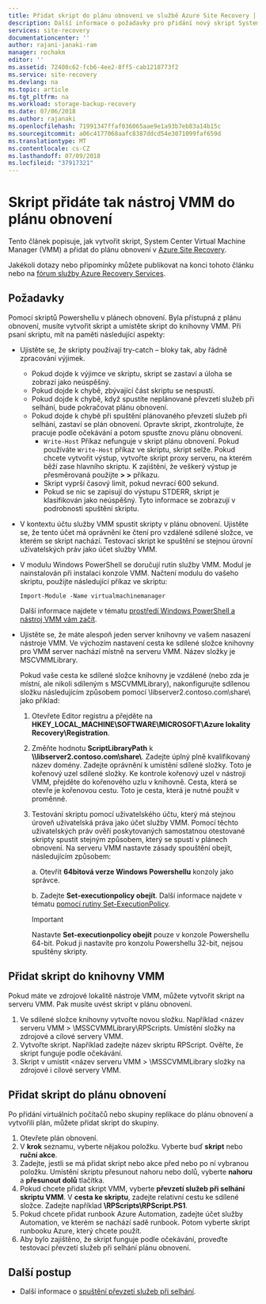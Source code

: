 ```yaml
---
title: Přidat skript do plánu obnovení ve službě Azure Site Recovery | Dokumentace Microsoftu
description: Další informace o požadavky pro přidání nový skript System Center Virtual Machine Manager (VMM) do plánu obnovení v Azure.
services: site-recovery
documentationcenter: ''
author: rajani-janaki-ram
manager: rochakm
editor: ''
ms.assetid: 72408c62-fcb6-4ee2-8ff5-cab1218773f2
ms.service: site-recovery
ms.devlang: na
ms.topic: article
ms.tgt_pltfrm: na
ms.workload: storage-backup-recovery
ms.date: 07/06/2018
ms.author: rajanaki
ms.openlocfilehash: 71991347ffaf036065aae9e1a93b7eb83a14b15c
ms.sourcegitcommit: a06c4177068aafc8387ddcd54e3071099faf659d
ms.translationtype: MT
ms.contentlocale: cs-CZ
ms.lasthandoff: 07/09/2018
ms.locfileid: "37917321"
---
```

# <a name="add-a-vmm-script-to-a-recovery-plan"></a>Skript přidáte tak nástroj VMM do plánu obnovení

Tento článek popisuje, jak vytvořit skript, System Center Virtual Machine Manager (VMM) a přidat do plánu obnovení v [Azure Site Recovery](site-recovery-overview.md).

Jakékoli dotazy nebo připomínky můžete publikovat na konci tohoto článku nebo na [fórum služby Azure Recovery Services](https://social.msdn.microsoft.com/forums/azure/home?forum=hypervrecovmgr).

## <a name="prerequisites"></a>Požadavky

Pomocí skriptů Powershellu v plánech obnovení. Byla přístupná z plánu obnovení, musíte vytvořit skript a umístěte skript do knihovny VMM. Při psaní skriptu, mít na paměti následující aspekty:

* Ujistěte se, že skripty používají try-catch – bloky tak, aby řádně zpracování výjimek.
    - Pokud dojde k výjimce ve skriptu, skript se zastaví a úloha se zobrazí jako neúspěšný.
    - Pokud dojde k chybě, zbývající část skriptu se nespustí.
    - Pokud dojde k chybě, když spustíte neplánované převzetí služeb při selhání, bude pokračovat plánu obnovení.
    - Pokud dojde k chybě při spuštění plánovaného převzetí služeb při selhání, zastaví se plán obnovení. Opravte skript, zkontrolujte, že pracuje podle očekávání a potom spusťte znovu plánu obnovení.
        - `Write-Host` Příkaz nefunguje v skript plánu obnovení. Pokud používáte `Write-Host` příkaz ve skriptu, skript selže. Pokud chcete vytvořit výstup, vytvořte skript proxy serveru, na kterém běží zase hlavního skriptu. K zajištění, že veškerý výstup je přesměrovaná použijte **\> \>** příkazu.
        - Skript vyprší časový limit, pokud nevrací 600 sekund.
        - Pokud se nic se zapisují do výstupu STDERR, skript je klasifikován jako neúspěšný. Tyto informace se zobrazují v podrobnosti spuštění skriptu.

* V kontextu účtu služby VMM spustit skripty v plánu obnovení. Ujistěte se, že tento účet má oprávnění ke čtení pro vzdálené sdílené složce, ve kterém se skript nachází. Testovací skript ke spuštění se stejnou úrovní uživatelských práv jako účet služby VMM.
* V modulu Windows PowerShell se doručují rutin služby VMM. Modul je nainstalován při instalaci konzole VMM. Načtení modulu do vašeho skriptu, použijte následující příkaz ve skriptu: 

    `Import-Module -Name virtualmachinemanager`

    Další informace najdete v tématu [prostředí Windows PowerShell a nástroj VMM vám začít](https://technet.microsoft.com/library/hh875013.aspx).
* Ujistěte se, že máte alespoň jeden server knihovny ve vašem nasazení nástroje VMM. Ve výchozím nastavení cesta ke sdílené složce knihovny pro VMM server nachází místně na serveru VMM. Název složky je MSCVMMLibrary.

  Pokud vaše cesta ke sdílené složce knihovny je vzdálené (nebo zda je místní, ale nikoli sdíleným s MSCVMMLibrary), nakonfigurujte sdílenou složku následujícím způsobem pomocí \\libserver2.contoso.com\share\ jako příklad:
  
  1. Otevřete Editor registru a přejděte na **HKEY_LOCAL_MACHINE\SOFTWARE\MICROSOFT\Azure lokality Recovery\Registration**.

  2. Změňte hodnotu **ScriptLibraryPath** k  **\\\libserver2.contoso.com\share\\**. Zadejte úplný plně kvalifikovaný název domény. Zadejte oprávnění k umístění sdílené složky. Toto je kořenový uzel sdílené složky. Ke kontrole kořenový uzel v nástroji VMM, přejděte do kořenového uzlu v knihovně. Cesta, která se otevře je kořenovou cestu. Toto je cesta, která je nutné použít v proměnné.

  3. Testování skriptu pomocí uživatelského účtu, který má stejnou úroveň uživatelská práva jako účet služby VMM. Pomocí těchto uživatelských práv ověří poskytovaných samostatnou otestované skripty spustit stejným způsobem, který se spustí v plánech obnovení. Na serveru VMM nastavte zásady spouštění obejít, následujícím způsobem:

     a. Otevřít **64bitová verze Windows Powershellu** konzoly jako správce.
     
     b. Zadejte **Set-executionpolicy obejít**. Další informace najdete v tématu [pomocí rutiny Set-ExecutionPolicy](https://technet.microsoft.com/library/ee176961.aspx).

     > [!IMPORTANT]
     > Nastavte **Set-executionpolicy obejít** pouze v konzole Powershellu 64-bit. Pokud ji nastavíte pro konzolu Powershellu 32-bit, nejsou spuštěny skripty.

## <a name="add-the-script-to-the-vmm-library"></a>Přidat skript do knihovny VMM

Pokud máte ve zdrojové lokalitě nástroje VMM, můžete vytvořit skript na serveru VMM. Pak musíte uvést skript v plánu obnovení.

1. Ve sdílené složce knihovny vytvořte novou složku. Například \<název serveru VMM > \MSSCVMMLibrary\RPScripts. Umístění složky na zdrojové a cílové servery VMM.
2. Vytvořte skript. Například zadejte název skriptu RPScript. Ověřte, že skript funguje podle očekávání.
3. Skript v umístit \<název serveru VMM > \MSSCVMMLibrary složky na zdrojové i cílové servery VMM.

## <a name="add-the-script-to-a-recovery-plan"></a>Přidat skript do plánu obnovení

Po přidání virtuálních počítačů nebo skupiny replikace do plánu obnovení a vytvořili plán, můžete přidat skript do skupiny.

1. Otevřete plán obnovení.
2. V **krok** seznamu, vyberte nějakou položku. Vyberte buď **skript** nebo **ruční akce**.
3. Zadejte, jestli se má přidat skript nebo akce před nebo po ní vybranou položku. Umístění skriptu přesunout nahoru nebo dolů, vyberte **nahoru** a **přesunout dolů** tlačítka.
4. Pokud chcete přidat skript VMM, vyberte **převzetí služeb při selhání skriptu VMM**. V **cesta ke skriptu**, zadejte relativní cestu ke sdílené složce. Zadejte například **\RPScripts\RPScript.PS1**.
5. Pokud chcete přidat runbook Azure Automation, zadejte účet služby Automation, ve kterém se nachází sadě runbook. Potom vyberte skript runbooku Azure, který chcete použít.
6. Aby bylo zajištěno, že skript funguje podle očekávání, proveďte testovací převzetí služeb při selhání plánu obnovení.


## <a name="next-steps"></a>Další postup
* Další informace o [spuštění převzetí služeb při selhání](site-recovery-failover.md).

